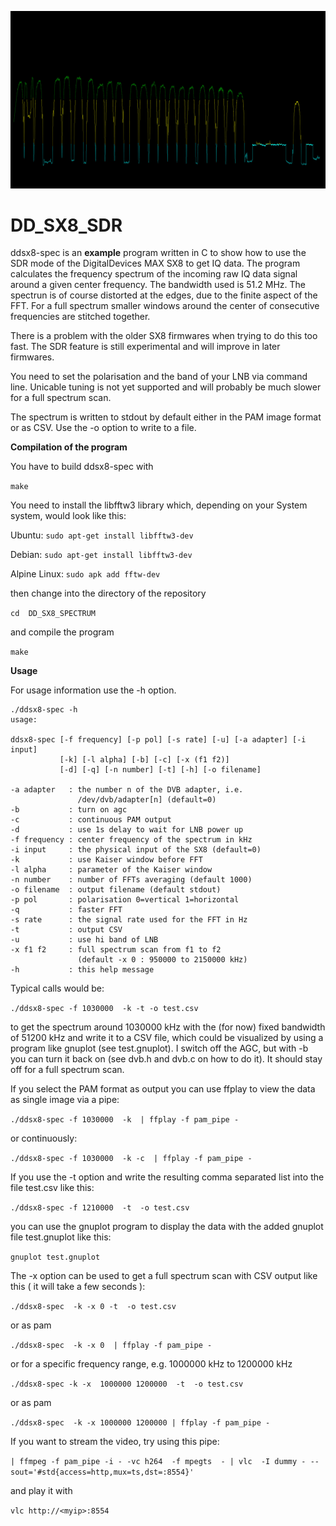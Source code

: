 ![spectrum of unicable LNB](screenshot/spectrum.jpg)

# 	DD_SX8_SDR

ddsx8-spec is an **example** program written in C to show how to use 
the SDR mode of the DigitalDevices MAX SX8 to get IQ data. The program
calculates the frequency spectrum of the incoming raw IQ data signal 
around a given center frequency. The bandwidth used is 51.2 MHz.
The spectrun is of course distorted at the edges, due to the finite 
aspect of the FFT. For a full spectrum smaller windows around the center 
of consecutive frequencies are stitched together.

There is a problem with the older SX8 firmwares when trying to do this 
too fast. The SDR feature is still experimental and will improve in later 
firmwares.

You need to set the polarisation and the band of your LNB via command line.
Unicable tuning is not yet supported and will probably be much slower
for a full spectrum scan. 

The spectrum is written to stdout by default either in the PAM image format
or as CSV. Use the -o option to write to a file.

**Compilation of the program**

You have to build ddsx8-spec with

`make` 

You need to install the libfftw3 library which, depending on your System system, would look like this:

Ubuntu: `sudo apt-get install libfftw3-dev`

Debian: `sudo apt-get install libfftw3-dev`

Alpine Linux: `sudo apk add fftw-dev`

then change into the directory of the repository 

`cd  DD_SX8_SPECTRUM` 

and compile the program 

`make` 


**Usage**

For usage information use the -h option.
    
	./ddsx8-spec -h
    usage:

    ddsx8-spec [-f frequency] [-p pol] [-s rate] [-u] [-a adapter] [-i input]
               [-k] [-l alpha] [-b] [-c] [-x (f1 f2)]
               [-d] [-q] [-n number] [-t] [-h] [-o filename]

    -a adapter   : the number n of the DVB adapter, i.e. 
                   /dev/dvb/adapter[n] (default=0)
    -b           : turn on agc
    -c           : continuous PAM output
    -d           : use 1s delay to wait for LNB power up
    -f frequency : center frequency of the spectrum in kHz
    -i input     : the physical input of the SX8 (default=0)
    -k           : use Kaiser window before FFT
    -l alpha     : parameter of the Kaiser window
    -n number    : number of FFTs averaging (default 1000)
    -o filename  : output filename (default stdout)
    -p pol       : polarisation 0=vertical 1=horizontal
    -q           : faster FFT
    -s rate      : the signal rate used for the FFT in Hz
    -t           : output CSV 
    -u           : use hi band of LNB
    -x f1 f2     : full spectrum scan from f1 to f2
                   (default -x 0 : 950000 to 2150000 kHz)
    -h           : this help message



Typical calls would be:

`./ddsx8-spec -f 1030000  -k -t -o test.csv`

to get the spectrum around 1030000 kHz with the (for now) fixed bandwidth of 51200 kHz and write it 
to a CSV file, which could be visualized by using a program like gnuplot (see test.gnuplot).
I switch off the AGC, but with -b you can turn it back on (see dvb.h and dvb.c on how to do it). It should stay off for a full spectrum scan.

If you select the PAM format as output you can use ffplay to view the data
as single image via a pipe:

`./ddsx8-spec -f 1030000  -k  | ffplay -f pam_pipe -`

or continuously:

`./ddsx8-spec -f 1030000  -k -c  | ffplay -f pam_pipe -` 


If you use the -t option and write the resulting comma separated list
into the file test.csv like this: 

`./ddsx8-spec -f 1210000  -t  -o test.csv` 

you can use the gnuplot program to display the data with the added 
gnuplot file test.gnuplot like this:

`gnuplot test.gnuplot` 

The -x option can be used to get a full spectrum scan with CSV output
like this ( it will take a few seconds ):

`./ddsx8-spec  -k -x 0 -t  -o test.csv` 

or as pam

`./ddsx8-spec  -k -x 0  | ffplay -f pam_pipe -` 

or for a specific frequency range, e.g. 1000000 kHz to 1200000 kHz

`./ddsx8-spec -k -x  1000000 1200000  -t  -o test.csv` 

or as pam

`./ddsx8-spec  -k -x 1000000 1200000 | ffplay -f pam_pipe -` 

If you want to stream the video, try using this pipe:

`| ffmpeg -f pam_pipe -i - -vc h264  -f mpegts  - | vlc  -I dummy - --sout='#std{access=http,mux=ts,dst=:8554}'`

and play it with

`vlc http://<myip>:8554`
